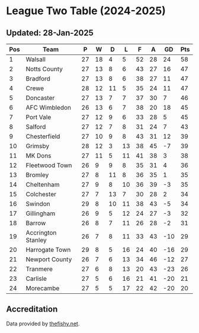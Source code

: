 # League Two Table (2024-2025)
## Updated: 28-Jan-2025

| Pos | Team | P | W | D | L | F | A | GD | Pts |
| --- | --- | --- | --- | --- | --- | --- | --- | --- | --- |
| 1 | Walsall | 27 | 18 | 4 | 5 | 52 | 28 | 24 | 58 |
| 2 | Notts County | 27 | 13 | 8 | 6 | 43 | 27 | 16 | 47 |
| 3 | Bradford | 27 | 13 | 8 | 6 | 38 | 27 | 11 | 47 |
| 4 | Crewe | 28 | 12 | 11 | 5 | 35 | 24 | 11 | 47 |
| 5 | Doncaster | 27 | 13 | 7 | 7 | 37 | 30 | 7 | 46 |
| 6 | AFC Wimbledon | 26 | 13 | 6 | 7 | 38 | 20 | 18 | 45 |
| 7 | Port Vale | 27 | 12 | 9 | 6 | 33 | 28 | 5 | 45 |
| 8 | Salford | 27 | 12 | 7 | 8 | 31 | 24 | 7 | 43 |
| 9 | Chesterfield | 27 | 10 | 9 | 8 | 43 | 31 | 12 | 39 |
| 10 | Grimsby | 28 | 12 | 3 | 13 | 38 | 45 | -7 | 39 |
| 11 | MK Dons | 27 | 11 | 5 | 11 | 41 | 38 | 3 | 38 |
| 12 | Fleetwood Town | 26 | 9 | 9 | 8 | 35 | 31 | 4 | 36 |
| 13 | Bromley | 27 | 8 | 11 | 8 | 36 | 35 | 1 | 35 |
| 14 | Cheltenham | 27 | 9 | 8 | 10 | 36 | 39 | -3 | 35 |
| 15 | Colchester | 27 | 7 | 13 | 7 | 30 | 28 | 2 | 34 |
| 16 | Swindon | 29 | 8 | 10 | 11 | 38 | 43 | -5 | 34 |
| 17 | Gillingham | 26 | 9 | 5 | 12 | 24 | 27 | -3 | 32 |
| 18 | Barrow | 26 | 8 | 7 | 11 | 26 | 28 | -2 | 31 |
| 19 | Accrington Stanley | 26 | 7 | 8 | 11 | 33 | 43 | -10 | 29 |
| 20 | Harrogate Town | 29 | 8 | 5 | 16 | 24 | 40 | -16 | 29 |
| 21 | Newport County | 26 | 7 | 6 | 13 | 34 | 46 | -12 | 27 |
| 22 | Tranmere | 27 | 6 | 8 | 13 | 20 | 43 | -23 | 26 |
| 23 | Carlisle | 27 | 5 | 6 | 16 | 21 | 41 | -20 | 21 |
| 24 | Morecambe | 27 | 5 | 5 | 17 | 22 | 42 | -20 | 20 |

## Accreditation 

Data provided by [thefishy.net](https://www.thefishy.net/).